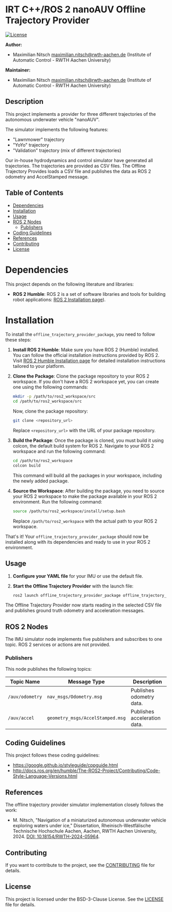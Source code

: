 # IRT C++/ROS 2 nanoAUV Offline Trajectory Provider

[![License](https://img.shields.io/badge/license-BSD--3-blue.svg)](https://opensource.org/licenses/BSD-3-Clause)

<!--- protected region package header begins -->
**Author:**
- Maximilian Nitsch <maximilian.nitsch@rwth-aachen.de> (Institute of Automatic Control - RWTH Aachen University)

**Maintainer:**
  - Maximilian Nitsch <maximilian.nitsch@rwth-aachen.de> (Institute of Automatic Control - RWTH Aachen University)
<!--- protected region package header ends -->

## Description
This project implements a provider for three different trajectories of the autonomous underwater vehicle "nanoAUV".

The simulator implements the following features:
- "Lawnmower" trajectory
- "YoYo" trajectory
- "Validation" trajectory (mix of different trajectories)

Our in-house hydrodynamics and control simulator have generated all trajectories. The trajectories are provided as CSV files.
The Offline Trajectory Provides loads a CSV file and publishes the data as ROS 2 odometry and AccelStamped message.

## Table of Contents

- [Dependencies](#dependencies)
- [Installation](#installation)
- [Usage](#usage)
- [ROS 2 Nodes](#ros-2-nodes)
  - [Publishers](#publisher-node)
- [Coding Guidelines](#coding-guidelines)
- [References](#references)
- [Contributing](#contributing)
- [License](#license)

# Dependencies

This project depends on the following literature and libraries:

- **ROS 2 Humble**: ROS 2 is a set of software libraries and tools for building robot applications: [ROS 2 Installation page](https://docs.ros.org/en/humble/Installation.html)).


# Installation

To install the `offline_trajectory_provider_package`, you need to follow these steps:

1. **Install ROS 2 Humble**: Make sure you have ROS 2 (Humble) installed. You can follow the official installation instructions provided by ROS 2. Visit [ROS 2 Humble Installation page](https://docs.ros.org/en/humble/Installation.html) for detailed installation instructions tailored to your platform.

3. **Clone the Package**: Clone the package repository to your ROS 2 workspace. If you don't have a ROS 2 workspace yet, you can create one using the following commands:

    ```bash
    mkdir -p /path/to/ros2_workspace/src
    cd /path/to/ros2_workspace/src
    ```

    Now, clone the package repository:

    ```bash
    git clone <repository_url>
    ```

    Replace `<repository_url>` with the URL of your package repository.

4. **Build the Package**: Once the package is cloned, you must build it using colcon, the default build system for ROS 2. Navigate to your ROS 2 workspace and run the following command:

    ```bash
    cd /path/to/ros2_workspace
    colcon build
    ```

    This command will build all the packages in your workspace, including the newly added package.

5. **Source the Workspace**: After building the package, you need to source your ROS 2 workspace to make the package available in your ROS 2 environment. Run the following command:

    ```bash
    source /path/to/ros2_workspace/install/setup.bash
    ```

    Replace `/path/to/ros2_workspace` with the actual path to your ROS 2 workspace.

That's it! Your `offline_trajectory_provider_package` should now be installed along with its dependencies and ready to use in your ROS 2 environment.

## Usage

1. **Configure your YAML file** for your IMU or use the default file.

2. **Start the Offline Trajectory Provider** with the launch file:
    ```bash
    ros2 launch offline_trajectory_provider_package offline_trajectory_provider_launch.launch.py
    ```
  The Offline Trajectory Provider now starts reading in the selected CSV file and publishes ground truth odometry and acceleration messages.

## ROS 2 Nodes

The IMU simulator node implements five publishers and subscribes to one topic.
ROS 2 services or actions are not provided.

### Publishers

This node publishes the following topics:

| Topic Name       | Message Type        | Description                        |
|------------------|---------------------|------------------------------------|
| `/auv/odometry`   | `nav_msgs/Odometry.msg`   | Publishes odometry data.|
| `/auv/accel`   | `geometry_msgs/AccelStamped.msg`   | Publishes acceleration data.|

## Coding Guidelines

This project follows these coding guidelines:
- https://google.github.io/styleguide/cppguide.html
- http://docs.ros.org/en/humble/The-ROS2-Project/Contributing/Code-Style-Language-Versions.html 

## References

The offline trajectory provider simulator implementation closely follows the work:
- M. Nitsch, "Navigation of a miniaturized autonomous underwater vehicle exploring waters under ice," Dissertation, Rheinisch-Westfälische Technische Hochschule Aachen, Aachen, RWTH Aachen University, 2024. [DOI: 10.18154/RWTH-2024-05964](https://www.researchgate.net/publication/382562855_Navigation_of_a_Miniaturized_Autonomous_Underwater_Vehicle_Exploring_Waters_Under_Ice?_sg%5B0%5D=xNyP6RXVcEfazembhPB6cRxGQTBAvWqw6qMza26FExHUVzWcV9VUd35T4l6KjUqbo1a7W6okgPi3zqqUQYww5dmfZgsQcoJlvBE3ss1T.JLcM4K_iQyfJO7N73P9ebOmEd0xchppKYQemo5hh6ecobLxw5ZSaPgwEvlqYcQtr25iVtPvdMorpxfHK_Oldag&_tp=eyJjb250ZXh0Ijp7ImZpcnN0UGFnZSI6ImhvbWUiLCJwYWdlIjoicHJvZmlsZSIsInBvc2l0aW9uIjoicGFnZUNvbnRlbnQifX0).

## Contributing

If you want to contribute to the project, see the [CONTRIBUTING](CONTRIBUTING) file for details.

## License

This project is licensed under the BSD-3-Clause License. See the [LICENSE](LICENSE) file for details.
